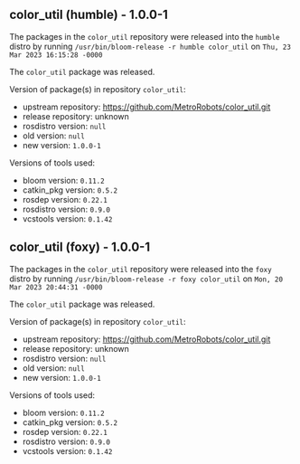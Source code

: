 ## color_util (humble) - 1.0.0-1

The packages in the `color_util` repository were released into the `humble` distro by running `/usr/bin/bloom-release -r humble color_util` on `Thu, 23 Mar 2023 16:15:28 -0000`

The `color_util` package was released.

Version of package(s) in repository `color_util`:

- upstream repository: https://github.com/MetroRobots/color_util.git
- release repository: unknown
- rosdistro version: `null`
- old version: `null`
- new version: `1.0.0-1`

Versions of tools used:

- bloom version: `0.11.2`
- catkin_pkg version: `0.5.2`
- rosdep version: `0.22.1`
- rosdistro version: `0.9.0`
- vcstools version: `0.1.42`


## color_util (foxy) - 1.0.0-1

The packages in the `color_util` repository were released into the `foxy` distro by running `/usr/bin/bloom-release -r foxy color_util` on `Mon, 20 Mar 2023 20:44:31 -0000`

The `color_util` package was released.

Version of package(s) in repository `color_util`:

- upstream repository: https://github.com/MetroRobots/color_util.git
- release repository: unknown
- rosdistro version: `null`
- old version: `null`
- new version: `1.0.0-1`

Versions of tools used:

- bloom version: `0.11.2`
- catkin_pkg version: `0.5.2`
- rosdep version: `0.22.1`
- rosdistro version: `0.9.0`
- vcstools version: `0.1.42`


